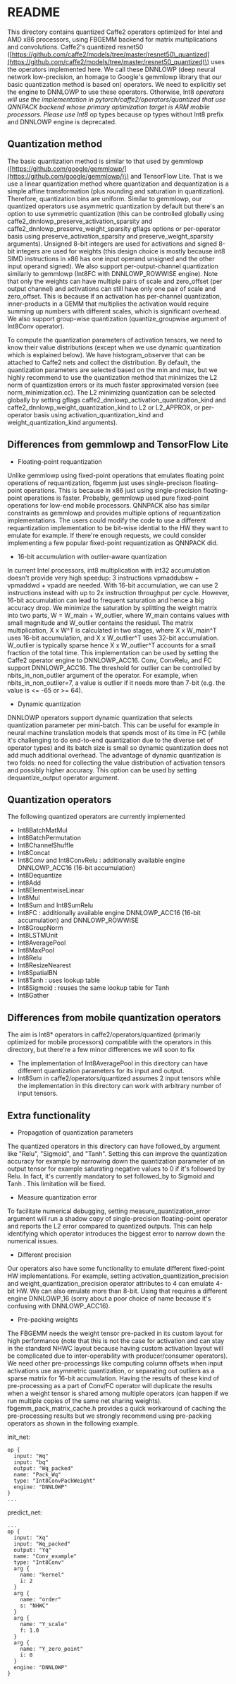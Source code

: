 # README

This directory contains quantized Caffe2 operators optimized for Intel and AMD x86 processors, using FBGEMM backend for matrix multiplications and convolutions. Caffe2's quantized resnet50 \([https://github.com/caffe2/models/tree/master/resnet50\_quantized](https://github.com/caffe2/models/tree/master/resnet50_quantized)\) uses the operators implemented here. We call these DNNLOWP \(deep neural network low-precision, an homage to Google's gemmlowp library that our basic quantization method is based on\) operators. We need to explicitly set the engine to DNNLOWP to use these operators. Otherwise, Int8 _operators will use the implementation in pytorch/caffe2/operators/quantized that use QNNPACK backend whose primary optimization target is ARM mobile processors. Please use Int8_ op types because op types without Int8 prefix and DNNLOWP engine is deprecated.

## Quantization method

The basic quantization method is similar to that used by gemmlowp \([https://github.com/google/gemmlowp/](https://github.com/google/gemmlowp/)\) and TensorFlow Lite. That is we use a linear quantization method where quantization and dequantization is a simple affine transformation \(plus rounding and saturation in quantization\). Therefore, quantization bins are uniform. Similar to gemmlowp, our quantized operators use asymmetric quantization by default but there's an option to use symmetric quantization \(this can be controlled globally using caffe2\_dnnlowp\_preserve\_activation\_sparsity and caffe2\_dnnlowp\_preserve\_weight\_sparsity gflags options or per-operator basis using preserve\_activation\_sparsity and preserve\_weight\_sparsity arguments\). Unsigned 8-bit integers are used for activations and signed 8-bit integers are used for weights \(this design choice is mostly because int8 SIMD instructions in x86 has one input operand unsigned and the other input operand signed\). We also support per-output-channel quantization similarly to gemmlowp \(Int8FC with DNNLOWP\_ROWWISE engine\). Note that only the weights can have multiple pairs of scale and zero\_offset \(per output channel\) and activations can still have only one pair of scale and zero\_offset. This is because if an activation has per-channel quantization, inner-products in a GEMM that multiplies the activation would require summing up numbers with different scales, which is significant overhead. We also support group-wise quantization \(quantize\_groupwise argument of Int8Conv operator\).

To compute the quantization parameters of activation tensors, we need to know their value distributions \(except when we use dynamic quantization which is explained below\). We have histogram\_observer that can be attached to Caffe2 nets and collect the distribution. By default, the quantization parameters are selected based on the min and max, but we highly recommend to use the quantization method that minimizes the L2 norm of quantization errors or its much faster approximated version \(see norm\_minimization.cc\). The L2 minimizing quantization can be selected globally by setting gflags caffe2\_dnnlowp\_activation\_quantization\_kind and caffe2\_dnnlowp\_weight\_quantization\_kind to L2 or L2\_APPROX, or per-operator basis using activation\_quantization\_kind and weight\_quantization\_kind arguments\).

## Differences from gemmlowp and TensorFlow Lite

* Floating-point requantization

Unlike gemmlowp using fixed-point operations that emulates floating point operations of requantization, fbgemm just uses single-precison floating-point operations. This is because in x86 just using single-precision floating-point operations is faster. Probably, gemmlowp used pure fixed-point operations for low-end mobile processors. QNNPACK also has similar constraints as gemmlowp and provides multiple options of requantization implementations. The users could modify the code to use a different requantization implementation to be bit-wise idential to the HW they want to emulate for example. If there're enough requests, we could consider implementing a few popular fixed-point requantization as QNNPACK did.

* 16-bit accumulation with outlier-aware quantization

In current Intel processors, int8 multiplication with int32 accumulation doesn't provide very high speedup: 3 instructions vpmaddubsw + vpmaddwd + vpadd are needed. With 16-bit accumulation, we can use 2 instructions instead with up to 2x instruction throughput per cycle. However, 16-bit accumulation can lead to frequent saturation and hence a big accuracy drop. We minimize the saturation by splitting the weight matrix into two parts, W = W\_main + W\_outlier, where W\_main contains values with small magnitude and W\_outlier contains the residual. The matrix multiplication, X x W^T is calculated in two stages, where X x W\_main^T uses 16-bit accumulation, and X x W\_outlier^T uses 32-bit accumulation. W\_outlier is typically sparse hence X x W\_outlier^T accounts for a small fraction of the total time. This implementation can be used by setting the Caffe2 operator engine to DNNLOWP\_ACC16. Conv, ConvRelu, and FC support DNNLOWP\_ACC16. The threshold for outlier can be controlled by nbits\_in\_non\_outlier argument of the operator. For example, when nbits\_in\_non\_outlier=7, a value is outlier if it needs more than 7-bit \(e.g. the value is &lt;= -65 or &gt;= 64\).

* Dynamic quantization

DNNLOWP operators support dynamic quantization that selects quantization parameter per mini-batch. This can be useful for example in neural machine translation models that spends most of its time in FC \(while it's challenging to do end-to-end quantization due to the diverse set of operator types\) and its batch size is small so dynamic quantization does not add much additional overhead. The advantage of dynamic quantization is two folds: no need for collecting the value distribution of activation tensors and possibly higher accuracy. This option can be used by setting dequantize\_output operator argument.

## Quantization operators

The following quantized operators are currently implemented

* Int8BatchMatMul
* Int8BatchPermutation
* Int8ChannelShuffle
* Int8Concat
* Int8Conv and Int8ConvRelu : additionally available engine DNNLOWP\_ACC16 \(16-bit accumulation\)
* Int8Dequantize
* Int8Add
* Int8ElementwiseLinear
* Int8Mul
* Int8Sum and Int8SumRelu
* Int8FC : additionally available engine DNNLOWP\_ACC16 \(16-bit accumulation\) and DNNLOWP\_ROWWISE
* Int8GroupNorm
* Int8LSTMUnit
* Int8AveragePool
* Int8MaxPool
* Int8Relu
* Int8ResizeNearest
* Int8SpatialBN
* Int8Tanh : uses lookup table
* Int8Sigmoid : reuses the same lookup table for Tanh
* Int8Gather

## Differences from mobile quantization operators

The aim is Int8\* operators in caffe2/operators/quantized \(primarily optimized for mobile processors\) compatible with the operators in this directory, but there're a few minor differences we will soon to fix

* The implementation of Int8AveragePool in this directory can have different quantization parameters for its input and output.
* Int8Sum in caffe2/operators/quantized assumes 2 input tensors while the implementation in this directory can work with arbitrary number of input tensors.

## Extra functionality

* Propagation of quantization parameters

The quantized operators in this directory can have followed\_by argument like "Relu", "Sigmoid", and "Tanh". Setting this can improve the quantization accuracy for example by narrowing down the quantization parameter of an output tensor for example saturating negative values to 0 if it's followed by Relu. In fact, it's currently mandatory to set followed\_by to Sigmoid and Tanh . This limitation will be fixed.

* Measure quantization error

To facilitate numerical debugging, setting measure\_quantization\_error argument will run a shadow copy of single-precision floating-point operator and reports the L2 error compared to quantized outputs. This can help identifying which operator introduces the biggest error to narrow down the numerical issues.

* Different precision

Our operators also have some functionality to emulate different fixed-point HW implementations. For example, setting activation\_quantization\_precision and weight\_quantization\_precision operator attributes to 4 can emulate 4-bit HW. We can also emulate more than 8-bit. Using that requires a different engine DNNLOWP\_16 \(sorry about a poor choice of name because it's confusing with DNNLOWP\_ACC16\).

* Pre-packing weights

The FBGEMM needs the weight tensor pre-packed in its custom layout for high performance \(note that this is not the case for activation and can stay in the standard NHWC layout because having custom activation layout will be complicated due to inter-operability with producer/consumer operators\). We need other pre-processings like computing column offsets when input activations use asymmetric quantization, or separating out outliers as a sparse matrix for 16-bit accumulation. Having the results of these kind of pre-processing as a part of Conv/FC operator will duplicate the results when a weight tensor is shared among multiple operators \(can happen if we run multiple copies of the same net sharing weights\). fbgemm\_pack\_matrix\_cache.h provides a quick workaround of caching the pre-processing results but we strongly recommend using pre-packing operators as shown in the following example.

init\_net:

```text
op {
  input: "Wq"
  input: "bq"
  output: "Wq_packed"
  name: "Pack_Wq"
  type: "Int8ConvPackWeight"
  engine: "DNNLOWP"
}
...
```

predict\_net:

```text
...
op {
  input: "Xq"
  input: "Wq_packed"
  output: "Yq"
  name: "Conv_example"
  type: "Int8Conv"
  arg {
    name: "kernel"
    i: 2
  }
  arg {
    name: "order"
    s: "NHWC"
  }
  arg {
    name: "Y_scale"
    f: 1.0
  }
  arg {
    name: "Y_zero_point"
    i: 0
  }
  engine: "DNNLOWP"
}
```

